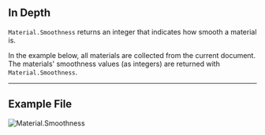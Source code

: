 ## In Depth
`Material.Smoothness` returns an integer that indicates how smooth a material is.

In the example below, all materials are collected from the current document. The materials' smoothness values (as integers) are returned with `Material.Smoothness`.
___
## Example File

![Material.Smoothness](./Revit.Elements.Material.Smoothness_img.jpg)